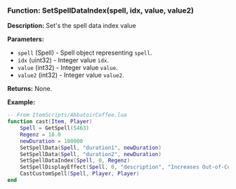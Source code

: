 ### Function: SetSpellDataIndex(spell, idx, value, value2)

**Description:**
Set's the spell data index value

**Parameters:**
- `spell` (Spell) - Spell object representing `spell`.
- `idx` (uint32) - Integer value `idx`.
- `value` (int32) - Integer value `value`.
- `value2` (int32) - Integer value `value2`.

**Returns:** None.

**Example:**

```lua
-- From ItemScripts/AbbatoirCoffee.lua
function cast(Item, Player)
	Spell = GetSpell(5463)
	Regenz = 18.0
	newDuration = 180000
	SetSpellData(Spell, "duration1", newDuration)
	SetSpellData(Spell, "duration2", newDuration)
	SetSpellDataIndex(Spell, 0, Regenz)
	SetSpellDisplayEffect(Spell, 0, "description", "Increases Out-of-Combat Power Regeneration of target by " .. Regenz)
	CastCustomSpell(Spell, Player, Player)
end
```
